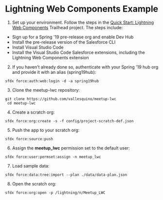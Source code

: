 # Lightning Web Components Example

1. Set up your environment. Follow the steps in the [Quick Start: Lightning Web Components](https://trailhead.salesforce.com/content/learn/projects/quick-start-lightning-web-components/) Trailhead project. The steps include:

  - Sign up for a Spring '19 pre-release org and enable Dev Hub
  - Install the pre-release version of the Salesforce CLI
  - Install Visual Studio Code
  - Install the Visual Studio Code Salesforce extensions, including the Lightning Web Components extension

2. If you haven't already done so, authenticate with your Spring '19 hub org and provide it with an alias (spring19hub):

  ```
  sfdx force:auth:web:login -d -a spring19hub
  ```

3. Clone the meetup-lwc repository:

  ```
  git clone https://github.com/vallesquino/meetup-lwc
   cd meetup-lwc
  ```

4. Create a scratch org:

  ```
  sfdx force:org:create -s -f config/project-scratch-def.json
  ```

5. Push the app to your scratch org:

  ```
  sfdx force:source:push
  ```
6. Assign the **meetup_lwc** permission set to the default user:

  ```
  sfdx force:user:permset:assign -n meetup_lwc
  ```

7. Load sample data:

  ```
  sfdx force:data:tree:import --plan ./data/data-plan.json
  ```

8. Open the scratch org:

  ```
  sfdx force:org:open -p /lightning/n/Meetup_LWC
  ```
